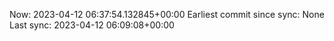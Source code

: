 Now: 2023-04-12 06:37:54.132845+00:00 Earliest commit since sync: None Last sync: 2023-04-12 06:09:08+00:00
